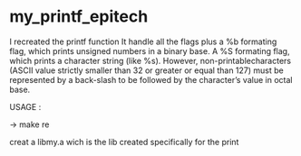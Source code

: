 # my_printf_epitech
I recreated the printf function
It handle all the flags plus a %b formating flag, which prints unsigned numbers in a binary base.
A %S formating flag, which prints a character string (like %s). However, non-printablecharacters (ASCII value strictly smaller than 32 or greater or equal than 127) must be represented by a back-slash to be followed by the character’s value in octal base.

USAGE :

-> make re

creat a libmy.a wich is the lib created specifically for the print
